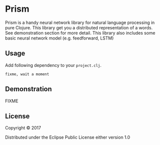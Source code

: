 # Prism

Prism is a handy neural network library for natural language processing in pure Clojure.
This library get you a distributed representation of a words.
See demonstration section for more detail.
This library also includes some basic neural network model (e.g. feedforward, LSTM)

## Usage

Add following dependency to your `project.clj`.

```
fixme, wait a moment
```

## Demonstration

FIXME

## License

Copyright © 2017

Distributed under the Eclipse Public License either version 1.0

